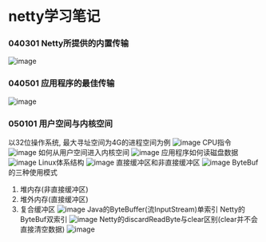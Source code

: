 # netty学习笔记

### 040301 Netty所提供的内置传输
![image](./file/image/040301.png)

### 040501 应用程序的最佳传输
![image](./file/image/040501.png)

### 050101 用户空间与内核空间
以32位操作系统, 最大寻址空间为4G的进程空间为例
![image](./file/image/05010101.png)
CPU指令
![image](./file/image/05010102.png)
如何从用户空间进入内核空间
![image](./file/image/05010103.png)
应用程序如何读磁盘数据
![image](./file/image/05010104.png)
Linux体系结构
![image](./file/image/05010105.png)
直接缓冲区和非直接缓冲区
![image](./file/image/05010106.png)
ByteBuf的三种使用模式
1. 堆内存(非直接缓冲区)
2. 堆外内存(直接缓冲区)
3. 复合缓冲区
![image](./file/image/05010107.png)
Java的ByteBuffer(流InputStream)单索引 
Netty的ByteBuf双索引
![image](./file/image/05030102.png)
Netty的discardReadByte与clear区别(clear并不会直接清空数据)
![image](./file/image/05030101.png)